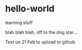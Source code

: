 # hello-world
learning stuff

blah blah blah, off to the dog star...

Test on 21 Feb to upload to github